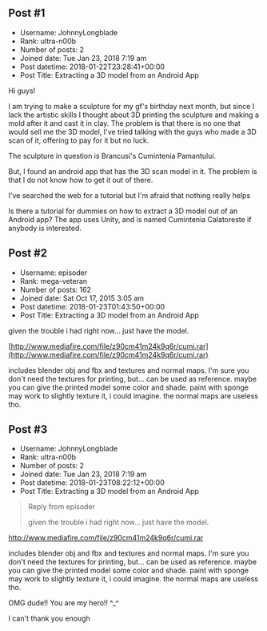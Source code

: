 ## Post #1
- Username: JohnnyLongblade
- Rank: ultra-n00b
- Number of posts: 2
- Joined date: Tue Jan 23, 2018 7:19 am
- Post datetime: 2018-01-22T23:28:41+00:00
- Post Title: Extracting a 3D model from an Android App

Hi guys!

I am trying to make a sculpture for my gf's birthday next month, but since I lack the artistic skills I thought about 3D printing the sculpture and making a mold after it and cast it in clay.
The problem is that there is no one that would sell me the 3D model, I've tried talking with the guys who made a 3D scan of it, offering to pay for it but no luck.

The sculpture in question is Brancusi's Cumintenia Pamantului.

But, I found an android app that has the 3D scan model in it. 
The problem is that I do not know how to get it out of there.

I've searched the web for a tutorial but I'm afraid that nothing really helps  

Is there a tutorial for dummies on how to extract a 3D model out of an Android app?
The app uses Unity, and is named Cumintenia Calatoreste if anybody is interested.
## Post #2
- Username: episoder
- Rank: mega-veteran
- Number of posts: 162
- Joined date: Sat Oct 17, 2015 3:05 am
- Post datetime: 2018-01-23T01:43:50+00:00
- Post Title: Extracting a 3D model from an Android App

given the trouble i had right now... just have the model. 



[http://www.mediafire.com/file/z90cm41m24k9q6r/cumi.rar](http://www.mediafire.com/file/z90cm41m24k9q6r/cumi.rar)

includes blender obj and fbx and textures and normal maps. I'm sure you don't need the textures for printing, but... can be used as reference. maybe you can give the printed model some color and shade. paint with sponge may work to slightly texture it, i could imagine. the normal maps are useless tho.
## Post #3
- Username: JohnnyLongblade
- Rank: ultra-n00b
- Number of posts: 2
- Joined date: Tue Jan 23, 2018 7:19 am
- Post datetime: 2018-01-23T08:22:12+00:00
- Post Title: Extracting a 3D model from an Android App

> Reply from episoder
>
> given the trouble i had right now... just have the model. 



http://www.mediafire.com/file/z90cm41m24k9q6r/cumi.rar

includes blender obj and fbx and textures and normal maps. I'm sure you don't need the textures for printing, but... can be used as reference. maybe you can give the printed model some color and shade. paint with sponge may work to slightly texture it, i could imagine. the normal maps are useless tho.

OMG dude!!
You are my hero!! ^_^

I can't thank you enough
